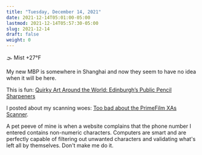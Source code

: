 ```yaml
---
title: "Tuesday, December 14, 2021"
date: 2021-12-14T05:01:00-05:00
lastmod: 2021-12-14T05:57:30-05:00
slug: 2021-12-14
draft: false
weight: 0
---
```


🌫  Mist +27°F

My new MBP is somewhere in Shanghai and now they seem to have no idea when it will be here.

This is fun: [Quirky Art Around the World: Edinburgh’s Public Pencil Sharpeners](https://medium.com/afwp/quirky-art-around-the-world-edinburghs-public-pencil-sharpeners-e599784d84ee)

I posted about my scanning woes: [Too bad about the PrimeFilm XAs Scanner](https://baty.blog/2021/too-bad-about-the-primefilm-xas-scanner/).

A pet peeve of mine is when a website complains that the phone number I entered contains non-numeric characters. Computers are smart and are perfectly capable of filtering out unwanted characters and validating what's left all by themselves. Don't make me do it.

[//]: # "Exported with love from a post written in Org mode"
[//]: # "- https://github.com/kaushalmodi/ox-hugo"
